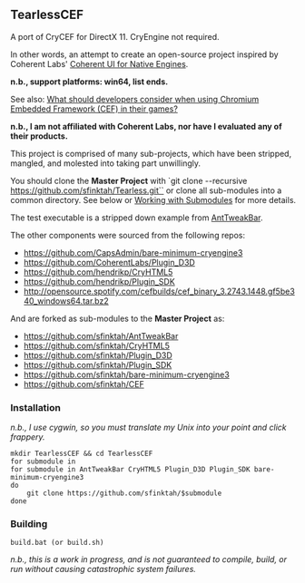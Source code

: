## TearlessCEF ##

A port of CryCEF for DirectX 11. CryEngine not required.

In other words, an attempt to create an open-source project inspired by Coherent Labs' [Coherent UI for Native Engines](http://coherent-labs.com/product-coherent-ui/).

**n.b., support platforms: win64, list ends.**

See also: [What should developers consider when using Chromium Embedded Framework (CEF) in their games?](http://coherent-labs.com/blog/what-developers-should-consider-when-using-chromium-embedded-framework-cef-in-their-games/)

**n.b., I am not affiliated with Coherent Labs, nor have I evaluated any of their products.**

This project is comprised of many sub-projects, which have been stripped, mangled, and molested into taking part unwillingly.

You should clone the **Master Project** with `git clone --recursive https://github.com/sfinktah/Tearless.git`` or clone all sub-modules into a common directory. See below or [Working with Submodules](https://github.com/blog/2104-working-with-submodules) for more details.

The test executable is a stripped down example from [AntTweakBar](http://anttweakbar.sourceforge.net).

The other components were sourced from the following repos:

 - https://github.com/CapsAdmin/bare-minimum-cryengine3
 - https://github.com/CoherentLabs/Plugin_D3D
 - https://github.com/hendrikp/CryHTML5
 - https://github.com/hendrikp/Plugin_SDK
 - http://opensource.spotify.com/cefbuilds/cef_binary_3.2743.1448.gf5be340_windows64.tar.bz2

And are forked as sub-modules to the **Master Project** as:

 - https://github.com/sfinktah/AntTweakBar
 - https://github.com/sfinktah/CryHTML5
 - https://github.com/sfinktah/Plugin_D3D
 - https://github.com/sfinktah/Plugin_SDK
 - https://github.com/sfinktah/bare-minimum-cryengine3
 - https://github.com/sfinktah/CEF

### Installation ###

*n.b., I use cygwin, so you must translate my Unix into your point and click frappery.*

    mkdir TearlessCEF && cd TearlessCEF
    for submodule in 
    for submodule in AntTweakBar CryHTML5 Plugin_D3D Plugin_SDK bare-minimum-cryengine3
    do
        git clone https://github.com/sfinktah/$submodule
    done

### Building ###

    build.bat (or build.sh)

*n.b., this is a work in progress, and is not guaranteed to compile, build, or run without causing catastrophic system failures.*

